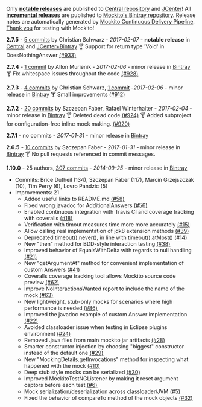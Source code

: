 Only **[notable releases](link)** are published to [Central repository](link) and [JCenter](link)!
All **[incremental releases](link)** are published to [Mockito's Bintray repository](link).
Release notes are automatically generated by [Mockito Continuous Delivery Pipeline](https://github.com/mockito/mockito/wiki/Continuous-Delivery-Overview).
[Thank you](link) for testing with Mockito!

**2.7.5** - [5 commits](https://github.com/mockito/mockito/compare/v2.7.4...v2.7.5) by Christian Schwarz - *2017-02-07* - **notable release** in [Central](http://search.maven.org/#artifactdetails%7Corg.mockito%7Cmockito-core%7C2.7.5%7Cjar) and [JCenter+Bintray](https://bintray.com/mockito/maven/mockito/2.7.5)
:cocktail: Support for return type 'Void' in DoesNothingAnswer [(#933)](https://github.com/mockito/mockito/pull/933)

**2.7.4** - [1 commit](link) by Allon Murienik - *2017-02-06* - minor release in [Bintray](https://bintray.com/mockito/maven/mockito/2.7.5)
:cocktail: Fix whitespace issues throughout the code [(#928)](https://github.com/mockito/mockito/pull/928)

**2.7.3** - [4 commits](link) by Christian Schwarz, [1 commit](https://github.com/mockito/mockito/compare/v2.7.3...v2.7.4) -*2017-02-06* - minor release in [Bintray](https://bintray.com/mockito/maven/mockito/2.7.5)
:cocktail: Small improvements [(#912)](https://github.com/mockito/mockito/pull/912)

**2.7.2** - [20 commits](link) by Szczepan Faber, Rafael Winterhalter - *2017-02-04* - minor release in [Bintray](https://bintray.com/mockito/maven/mockito/2.7.5)
:cocktail: Deleted dead code [(#924)](https://github.com/mockito/mockito/pull/924)
:cocktail: Added subproject for configuration-free inline mock making. [(#920)](https://github.com/mockito/mockito/pull/920)

**2.7.1** - no commits - *2017-01-31* - minor release in [Bintray](https://bintray.com/mockito/maven/mockito/2.7.5)

**2.6.5** - [10 commits](link) by Szczepan Faber - *2017-01-31* - minor release in [Bintray](https://bintray.com/mockito/maven/mockito/2.7.5)
:cocktail: No pull requests referenced in commit messages.

**1.10.0** - 25 authors, [307 commits](link) - *2014-09-25* - minor release in [Bintray](https://bintray.com/mockito/maven/mockito/2.7.5)

* Commits: Brice Dutheil (134), Szczepan Faber (117), Marcin Grzejszczak (10), Tim Perry (6), Lovro Pandzic (5)
* Improvements: 21
  * Added useful links to README.md [(#58)](https://github.com/mockito/mockito/pull/58)
  * Fixed wrong javadoc for AdditionalAnswers [(#56)](https://github.com/mockito/mockito/pull/56)
  * Enabled continuous integration with Travis CI and coverage tracking with coveralls [(#18)](https://github.com/mockito/mockito/pull/18)
  * Verification with timout measures time more more accurately [(#15)](https://github.com/mockito/mockito/pull/15)
  * Allow calling real implementation of jdk8 extension methods [(#39)](https://github.com/mockito/mockito/pull/39)
  * Deprecated timeout().never(), in line with timeout().atMost() [(#14)](https://github.com/mockito/mockito/pull/14)
  * New "then" method for BDD-style interaction testing [(#38)](https://github.com/mockito/mockito/pull/38)
  * Improved behavior of EqualsWithDelta with regards to null handling [(#21)](https://github.com/mockito/mockito/pull/21)
  * New "getArgumentAt" method for convenient implementation of custom Answers [(#41)](https://github.com/mockito/mockito/pull/41)
  * Coveralls coverage tracking tool allows Mockito source code preview [(#62)](https://github.com/mockito/mockito/pull/62)
  * Improve NoInteractionsWanted report to include the name of the mock [(#63)](https://github.com/mockito/mockito/pull/63)
  * New lightweight, stub-only mocks for scenarios where high performance is needed [(#86)](https://github.com/mockito/mockito/issues/86)
  * Improved the javadoc example of custom Answer implementation [(#22)](https://github.com/mockito/mockito/pull/22)
  * Avoided classloader issue when testing in Eclipse plugins environment [(#24)](https://github.com/mockito/mockito/pull/24)
  * Removed .java files from main mockito jar artifacts [(#28)](https://github.com/mockito/mockito/pull/28)
  * Smarter constructor injection by choosing "biggest" constructor instead of the default one [(#29)](https://github.com/mockito/mockito/pull/29)
  * New "MockingDetails.getInvocations" method for inspecting what happened with the mock [(#10)](https://github.com/mockito/mockito/pull/10)
  * Deep stub style mocks can be serialized [(#30)](https://github.com/mockito/mockito/pull/30)
  * Improved MockitoTestNGListener by making it reset argument captors before each test [(#6)](https://github.com/mockito/mockito/pull/6)
  * Mock serialization/deserialization across classloader/JVM [(#5)](https://github.com/mockito/mockito/pull/5)
  * Fixed the behavior of compareTo method of the mock objects [(#32)](https://github.com/mockito/mockito/pull/32)
